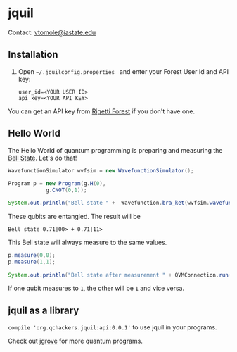 # jquil
Contact: vtomole@iastate.edu

## Installation

1. Open `~/.jquilconfig.properties ` and enter your Forest User Id and API key:

   ```
   user_id=<YOUR USER ID>
   api_key=<YOUR API KEY>
   ```
You can get an API key from [Rigetti Forest](http://forest.rigetti.com/) if you don't have one.

## Hello World

The Hello World of quantum programming is preparing and measuring the [Bell State](https://www.quantiki.org/wiki/bell-state). Let's do that!

```java
WavefunctionSimulator wvfsim = new WavefunctionSimulator();
	
Program p = new Program(g.H(0),
			g.CNOT(0,1));   

System.out.println("Bell state " +  Wavefunction.bra_ket(wvfsim.wavefunction(p)));         
```
These qubits are entangled. The result will be

```
Bell state 0.71|00> + 0.71|11>
```
This Bell state will always measure to the same values.

```java
p.measure(0,0);
p.measure(1,1);
	
System.out.println("Bell state after measurement " + QVMConnection.run(p, Arrays.asList(0, 1)));

```

If one qubit measures to `1`, the other will be `1` and vice versa.

## jquil as a library

`compile 'org.qchackers.jquil:api:0.0.1'` to use jquil in your programs.

Check out [jgrove](https://github.com/QCHackers/jgrove) for more quantum programs.
